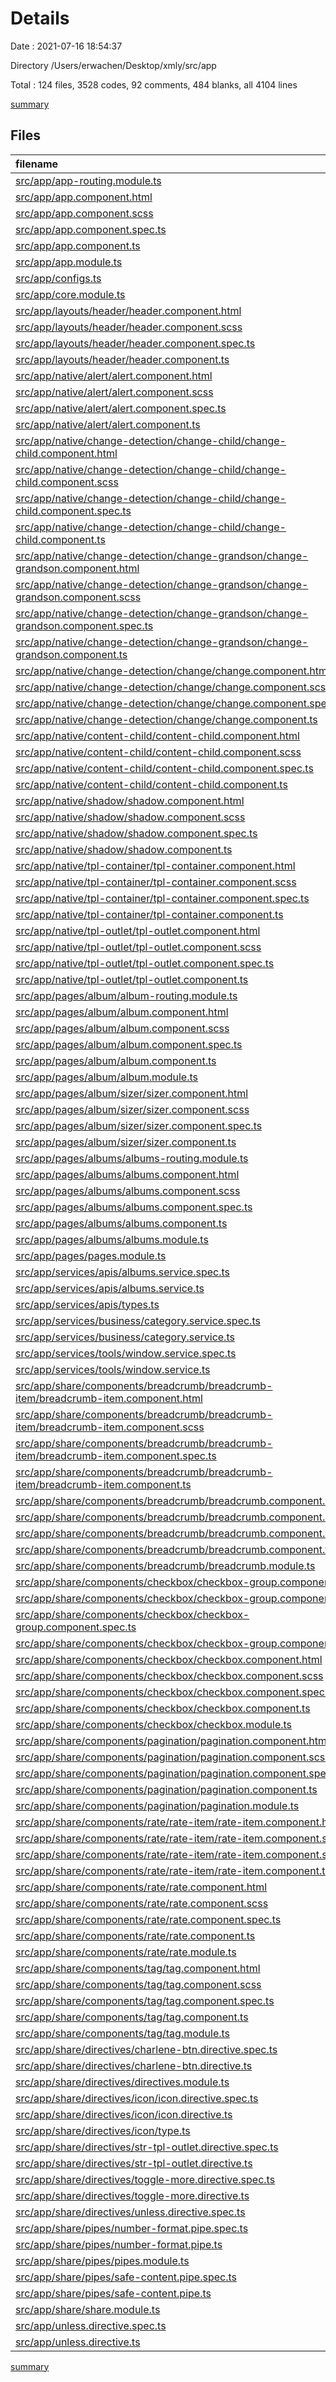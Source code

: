 # Details

Date : 2021-07-16 18:54:37

Directory /Users/erwachen/Desktop/xmly/src/app

Total : 124 files,  3528 codes, 92 comments, 484 blanks, all 4104 lines

[summary](results.md)

## Files
| filename | language | code | comment | blank | total |
| :--- | :--- | ---: | ---: | ---: | ---: |
| [src/app/app-routing.module.ts](/src/app/app-routing.module.ts) | TypeScript | 18 | 0 | 3 | 21 |
| [src/app/app.component.html](/src/app/app.component.html) | HTML | 29 | 0 | 0 | 29 |
| [src/app/app.component.scss](/src/app/app.component.scss) | SCSS | 76 | 0 | 1 | 77 |
| [src/app/app.component.spec.ts](/src/app/app.component.spec.ts) | TypeScript | 31 | 0 | 5 | 36 |
| [src/app/app.component.ts](/src/app/app.component.ts) | TypeScript | 58 | 0 | 8 | 66 |
| [src/app/app.module.ts](/src/app/app.module.ts) | TypeScript | 22 | 0 | 3 | 25 |
| [src/app/configs.ts](/src/app/configs.ts) | TypeScript | 5 | 0 | 0 | 5 |
| [src/app/core.module.ts](/src/app/core.module.ts) | TypeScript | 34 | 0 | 3 | 37 |
| [src/app/layouts/header/header.component.html](/src/app/layouts/header/header.component.html) | HTML | 16 | 1 | 0 | 17 |
| [src/app/layouts/header/header.component.scss](/src/app/layouts/header/header.component.scss) | SCSS | 39 | 0 | 2 | 41 |
| [src/app/layouts/header/header.component.spec.ts](/src/app/layouts/header/header.component.spec.ts) | TypeScript | 20 | 0 | 6 | 26 |
| [src/app/layouts/header/header.component.ts](/src/app/layouts/header/header.component.ts) | TypeScript | 54 | 0 | 5 | 59 |
| [src/app/native/alert/alert.component.html](/src/app/native/alert/alert.component.html) | HTML | 4 | 0 | 0 | 4 |
| [src/app/native/alert/alert.component.scss](/src/app/native/alert/alert.component.scss) | SCSS | 10 | 0 | 0 | 10 |
| [src/app/native/alert/alert.component.spec.ts](/src/app/native/alert/alert.component.spec.ts) | TypeScript | 20 | 0 | 6 | 26 |
| [src/app/native/alert/alert.component.ts](/src/app/native/alert/alert.component.ts) | TypeScript | 12 | 0 | 5 | 17 |
| [src/app/native/change-detection/change-child/change-child.component.html](/src/app/native/change-detection/change-child/change-child.component.html) | HTML | 7 | 0 | 0 | 7 |
| [src/app/native/change-detection/change-child/change-child.component.scss](/src/app/native/change-detection/change-child/change-child.component.scss) | SCSS | 8 | 0 | 0 | 8 |
| [src/app/native/change-detection/change-child/change-child.component.spec.ts](/src/app/native/change-detection/change-child/change-child.component.spec.ts) | TypeScript | 20 | 0 | 6 | 26 |
| [src/app/native/change-detection/change-child/change-child.component.ts](/src/app/native/change-detection/change-child/change-child.component.ts) | TypeScript | 20 | 2 | 4 | 26 |
| [src/app/native/change-detection/change-grandson/change-grandson.component.html](/src/app/native/change-detection/change-grandson/change-grandson.component.html) | HTML | 6 | 0 | 0 | 6 |
| [src/app/native/change-detection/change-grandson/change-grandson.component.scss](/src/app/native/change-detection/change-grandson/change-grandson.component.scss) | SCSS | 8 | 0 | 0 | 8 |
| [src/app/native/change-detection/change-grandson/change-grandson.component.spec.ts](/src/app/native/change-detection/change-grandson/change-grandson.component.spec.ts) | TypeScript | 20 | 0 | 6 | 26 |
| [src/app/native/change-detection/change-grandson/change-grandson.component.ts](/src/app/native/change-detection/change-grandson/change-grandson.component.ts) | TypeScript | 13 | 1 | 4 | 18 |
| [src/app/native/change-detection/change/change.component.html](/src/app/native/change-detection/change/change.component.html) | HTML | 5 | 0 | 0 | 5 |
| [src/app/native/change-detection/change/change.component.scss](/src/app/native/change-detection/change/change.component.scss) | SCSS | 8 | 0 | 0 | 8 |
| [src/app/native/change-detection/change/change.component.spec.ts](/src/app/native/change-detection/change/change.component.spec.ts) | TypeScript | 20 | 0 | 6 | 26 |
| [src/app/native/change-detection/change/change.component.ts](/src/app/native/change-detection/change/change.component.ts) | TypeScript | 12 | 0 | 4 | 16 |
| [src/app/native/content-child/content-child.component.html](/src/app/native/content-child/content-child.component.html) | HTML | 5 | 0 | 0 | 5 |
| [src/app/native/content-child/content-child.component.scss](/src/app/native/content-child/content-child.component.scss) | SCSS | 0 | 0 | 1 | 1 |
| [src/app/native/content-child/content-child.component.spec.ts](/src/app/native/content-child/content-child.component.spec.ts) | TypeScript | 20 | 0 | 6 | 26 |
| [src/app/native/content-child/content-child.component.ts](/src/app/native/content-child/content-child.component.ts) | TypeScript | 11 | 0 | 5 | 16 |
| [src/app/native/shadow/shadow.component.html](/src/app/native/shadow/shadow.component.html) | HTML | 6 | 0 | 0 | 6 |
| [src/app/native/shadow/shadow.component.scss](/src/app/native/shadow/shadow.component.scss) | SCSS | 0 | 0 | 1 | 1 |
| [src/app/native/shadow/shadow.component.spec.ts](/src/app/native/shadow/shadow.component.spec.ts) | TypeScript | 20 | 0 | 6 | 26 |
| [src/app/native/shadow/shadow.component.ts](/src/app/native/shadow/shadow.component.ts) | TypeScript | 11 | 0 | 5 | 16 |
| [src/app/native/tpl-container/tpl-container.component.html](/src/app/native/tpl-container/tpl-container.component.html) | HTML | 10 | 0 | 3 | 13 |
| [src/app/native/tpl-container/tpl-container.component.scss](/src/app/native/tpl-container/tpl-container.component.scss) | SCSS | 0 | 0 | 1 | 1 |
| [src/app/native/tpl-container/tpl-container.component.spec.ts](/src/app/native/tpl-container/tpl-container.component.spec.ts) | TypeScript | 20 | 0 | 6 | 26 |
| [src/app/native/tpl-container/tpl-container.component.ts](/src/app/native/tpl-container/tpl-container.component.ts) | TypeScript | 21 | 3 | 4 | 28 |
| [src/app/native/tpl-outlet/tpl-outlet.component.html](/src/app/native/tpl-outlet/tpl-outlet.component.html) | HTML | 9 | 0 | 0 | 9 |
| [src/app/native/tpl-outlet/tpl-outlet.component.scss](/src/app/native/tpl-outlet/tpl-outlet.component.scss) | SCSS | 0 | 0 | 1 | 1 |
| [src/app/native/tpl-outlet/tpl-outlet.component.spec.ts](/src/app/native/tpl-outlet/tpl-outlet.component.spec.ts) | TypeScript | 20 | 0 | 6 | 26 |
| [src/app/native/tpl-outlet/tpl-outlet.component.ts](/src/app/native/tpl-outlet/tpl-outlet.component.ts) | TypeScript | 13 | 0 | 5 | 18 |
| [src/app/pages/album/album-routing.module.ts](/src/app/pages/album/album-routing.module.ts) | TypeScript | 11 | 0 | 3 | 14 |
| [src/app/pages/album/album.component.html](/src/app/pages/album/album.component.html) | HTML | 167 | 1 | 2 | 170 |
| [src/app/pages/album/album.component.scss](/src/app/pages/album/album.component.scss) | SCSS | 317 | 14 | 4 | 335 |
| [src/app/pages/album/album.component.spec.ts](/src/app/pages/album/album.component.spec.ts) | TypeScript | 20 | 0 | 6 | 26 |
| [src/app/pages/album/album.component.ts](/src/app/pages/album/album.component.ts) | TypeScript | 141 | 7 | 19 | 167 |
| [src/app/pages/album/album.module.ts](/src/app/pages/album/album.module.ts) | TypeScript | 31 | 0 | 4 | 35 |
| [src/app/pages/album/sizer/sizer.component.html](/src/app/pages/album/sizer/sizer.component.html) | HTML | 5 | 0 | 0 | 5 |
| [src/app/pages/album/sizer/sizer.component.scss](/src/app/pages/album/sizer/sizer.component.scss) | SCSS | 0 | 0 | 1 | 1 |
| [src/app/pages/album/sizer/sizer.component.spec.ts](/src/app/pages/album/sizer/sizer.component.spec.ts) | TypeScript | 20 | 0 | 6 | 26 |
| [src/app/pages/album/sizer/sizer.component.ts](/src/app/pages/album/sizer/sizer.component.ts) | TypeScript | 46 | 17 | 17 | 80 |
| [src/app/pages/albums/albums-routing.module.ts](/src/app/pages/albums/albums-routing.module.ts) | TypeScript | 11 | 0 | 3 | 14 |
| [src/app/pages/albums/albums.component.html](/src/app/pages/albums/albums.component.html) | HTML | 75 | 0 | 1 | 76 |
| [src/app/pages/albums/albums.component.scss](/src/app/pages/albums/albums.component.scss) | SCSS | 224 | 2 | 1 | 227 |
| [src/app/pages/albums/albums.component.spec.ts](/src/app/pages/albums/albums.component.spec.ts) | TypeScript | 20 | 0 | 6 | 26 |
| [src/app/pages/albums/albums.component.ts](/src/app/pages/albums/albums.component.ts) | TypeScript | 200 | 4 | 20 | 224 |
| [src/app/pages/albums/albums.module.ts](/src/app/pages/albums/albums.module.ts) | TypeScript | 22 | 0 | 4 | 26 |
| [src/app/pages/pages.module.ts](/src/app/pages/pages.module.ts) | TypeScript | 11 | 0 | 4 | 15 |
| [src/app/services/apis/albums.service.spec.ts](/src/app/services/apis/albums.service.spec.ts) | TypeScript | 12 | 0 | 5 | 17 |
| [src/app/services/apis/albums.service.ts](/src/app/services/apis/albums.service.ts) | TypeScript | 86 | 7 | 15 | 108 |
| [src/app/services/apis/types.ts](/src/app/services/apis/types.ts) | TypeScript | 105 | 4 | 18 | 127 |
| [src/app/services/business/category.service.spec.ts](/src/app/services/business/category.service.spec.ts) | TypeScript | 12 | 0 | 5 | 17 |
| [src/app/services/business/category.service.ts](/src/app/services/business/category.service.ts) | TypeScript | 31 | 0 | 7 | 38 |
| [src/app/services/tools/window.service.spec.ts](/src/app/services/tools/window.service.spec.ts) | TypeScript | 12 | 0 | 5 | 17 |
| [src/app/services/tools/window.service.ts](/src/app/services/tools/window.service.ts) | TypeScript | 32 | 0 | 5 | 37 |
| [src/app/share/components/breadcrumb/breadcrumb-item/breadcrumb-item.component.html](/src/app/share/components/breadcrumb/breadcrumb-item/breadcrumb-item.component.html) | HTML | 8 | 0 | 0 | 8 |
| [src/app/share/components/breadcrumb/breadcrumb-item/breadcrumb-item.component.scss](/src/app/share/components/breadcrumb/breadcrumb-item/breadcrumb-item.component.scss) | SCSS | 9 | 0 | 0 | 9 |
| [src/app/share/components/breadcrumb/breadcrumb-item/breadcrumb-item.component.spec.ts](/src/app/share/components/breadcrumb/breadcrumb-item/breadcrumb-item.component.spec.ts) | TypeScript | 20 | 0 | 6 | 26 |
| [src/app/share/components/breadcrumb/breadcrumb-item/breadcrumb-item.component.ts](/src/app/share/components/breadcrumb/breadcrumb-item/breadcrumb-item.component.ts) | TypeScript | 14 | 0 | 5 | 19 |
| [src/app/share/components/breadcrumb/breadcrumb.component.html](/src/app/share/components/breadcrumb/breadcrumb.component.html) | HTML | 3 | 0 | 0 | 3 |
| [src/app/share/components/breadcrumb/breadcrumb.component.scss](/src/app/share/components/breadcrumb/breadcrumb.component.scss) | SCSS | 15 | 0 | 1 | 16 |
| [src/app/share/components/breadcrumb/breadcrumb.component.spec.ts](/src/app/share/components/breadcrumb/breadcrumb.component.spec.ts) | TypeScript | 20 | 0 | 6 | 26 |
| [src/app/share/components/breadcrumb/breadcrumb.component.ts](/src/app/share/components/breadcrumb/breadcrumb.component.ts) | TypeScript | 14 | 0 | 5 | 19 |
| [src/app/share/components/breadcrumb/breadcrumb.module.ts](/src/app/share/components/breadcrumb/breadcrumb.module.ts) | TypeScript | 18 | 0 | 4 | 22 |
| [src/app/share/components/checkbox/checkbox-group.component.html](/src/app/share/components/checkbox/checkbox-group.component.html) | HTML | 3 | 0 | 0 | 3 |
| [src/app/share/components/checkbox/checkbox-group.component.scss](/src/app/share/components/checkbox/checkbox-group.component.scss) | SCSS | 2 | 1 | 0 | 3 |
| [src/app/share/components/checkbox/checkbox-group.component.spec.ts](/src/app/share/components/checkbox/checkbox-group.component.spec.ts) | TypeScript | 20 | 0 | 6 | 26 |
| [src/app/share/components/checkbox/checkbox-group.component.ts](/src/app/share/components/checkbox/checkbox-group.component.ts) | TypeScript | 65 | 8 | 10 | 83 |
| [src/app/share/components/checkbox/checkbox.component.html](/src/app/share/components/checkbox/checkbox.component.html) | HTML | 6 | 2 | 2 | 10 |
| [src/app/share/components/checkbox/checkbox.component.scss](/src/app/share/components/checkbox/checkbox.component.scss) | SCSS | 75 | 12 | 0 | 87 |
| [src/app/share/components/checkbox/checkbox.component.spec.ts](/src/app/share/components/checkbox/checkbox.component.spec.ts) | TypeScript | 20 | 0 | 6 | 26 |
| [src/app/share/components/checkbox/checkbox.component.ts](/src/app/share/components/checkbox/checkbox.component.ts) | TypeScript | 58 | 0 | 10 | 68 |
| [src/app/share/components/checkbox/checkbox.module.ts](/src/app/share/components/checkbox/checkbox.module.ts) | TypeScript | 18 | 0 | 4 | 22 |
| [src/app/share/components/pagination/pagination.component.html](/src/app/share/components/pagination/pagination.component.html) | HTML | 26 | 0 | 0 | 26 |
| [src/app/share/components/pagination/pagination.component.scss](/src/app/share/components/pagination/pagination.component.scss) | SCSS | 55 | 0 | 0 | 55 |
| [src/app/share/components/pagination/pagination.component.spec.ts](/src/app/share/components/pagination/pagination.component.spec.ts) | TypeScript | 20 | 0 | 6 | 26 |
| [src/app/share/components/pagination/pagination.component.ts](/src/app/share/components/pagination/pagination.component.ts) | TypeScript | 95 | 2 | 10 | 107 |
| [src/app/share/components/pagination/pagination.module.ts](/src/app/share/components/pagination/pagination.module.ts) | TypeScript | 17 | 0 | 4 | 21 |
| [src/app/share/components/rate/rate-item/rate-item.component.html](/src/app/share/components/rate/rate-item/rate-item.component.html) | HTML | 8 | 0 | 0 | 8 |
| [src/app/share/components/rate/rate-item/rate-item.component.scss](/src/app/share/components/rate/rate-item/rate-item.component.scss) | SCSS | 46 | 0 | 0 | 46 |
| [src/app/share/components/rate/rate-item/rate-item.component.spec.ts](/src/app/share/components/rate/rate-item/rate-item.component.spec.ts) | TypeScript | 20 | 0 | 6 | 26 |
| [src/app/share/components/rate/rate-item/rate-item.component.ts](/src/app/share/components/rate/rate-item/rate-item.component.ts) | TypeScript | 20 | 0 | 9 | 29 |
| [src/app/share/components/rate/rate.component.html](/src/app/share/components/rate/rate.component.html) | HTML | 8 | 0 | 0 | 8 |
| [src/app/share/components/rate/rate.component.scss](/src/app/share/components/rate/rate.component.scss) | SCSS | 7 | 0 | 0 | 7 |
| [src/app/share/components/rate/rate.component.spec.ts](/src/app/share/components/rate/rate.component.spec.ts) | TypeScript | 20 | 0 | 6 | 26 |
| [src/app/share/components/rate/rate.component.ts](/src/app/share/components/rate/rate.component.ts) | TypeScript | 26 | 0 | 11 | 37 |
| [src/app/share/components/rate/rate.module.ts](/src/app/share/components/rate/rate.module.ts) | TypeScript | 19 | 0 | 4 | 23 |
| [src/app/share/components/tag/tag.component.html](/src/app/share/components/tag/tag.component.html) | HTML | 2 | 0 | 0 | 2 |
| [src/app/share/components/tag/tag.component.scss](/src/app/share/components/tag/tag.component.scss) | SCSS | 42 | 0 | 0 | 42 |
| [src/app/share/components/tag/tag.component.spec.ts](/src/app/share/components/tag/tag.component.spec.ts) | TypeScript | 20 | 0 | 6 | 26 |
| [src/app/share/components/tag/tag.component.ts](/src/app/share/components/tag/tag.component.ts) | TypeScript | 42 | 0 | 7 | 49 |
| [src/app/share/components/tag/tag.module.ts](/src/app/share/components/tag/tag.module.ts) | TypeScript | 10 | 0 | 4 | 14 |
| [src/app/share/directives/charlene-btn.directive.spec.ts](/src/app/share/directives/charlene-btn.directive.spec.ts) | TypeScript | 7 | 0 | 2 | 9 |
| [src/app/share/directives/charlene-btn.directive.ts](/src/app/share/directives/charlene-btn.directive.ts) | TypeScript | 12 | 0 | 3 | 15 |
| [src/app/share/directives/directives.module.ts](/src/app/share/directives/directives.module.ts) | TypeScript | 20 | 0 | 2 | 22 |
| [src/app/share/directives/icon/icon.directive.spec.ts](/src/app/share/directives/icon/icon.directive.spec.ts) | TypeScript | 7 | 0 | 2 | 9 |
| [src/app/share/directives/icon/icon.directive.ts](/src/app/share/directives/icon/icon.directive.ts) | TypeScript | 20 | 2 | 3 | 25 |
| [src/app/share/directives/icon/type.ts](/src/app/share/directives/icon/type.ts) | TypeScript | 22 | 0 | 0 | 22 |
| [src/app/share/directives/str-tpl-outlet.directive.spec.ts](/src/app/share/directives/str-tpl-outlet.directive.spec.ts) | TypeScript | 7 | 0 | 2 | 9 |
| [src/app/share/directives/str-tpl-outlet.directive.ts](/src/app/share/directives/str-tpl-outlet.directive.ts) | TypeScript | 17 | 0 | 4 | 21 |
| [src/app/share/directives/toggle-more.directive.spec.ts](/src/app/share/directives/toggle-more.directive.spec.ts) | TypeScript | 7 | 0 | 2 | 9 |
| [src/app/share/directives/toggle-more.directive.ts](/src/app/share/directives/toggle-more.directive.ts) | TypeScript | 41 | 2 | 7 | 50 |
| [src/app/share/directives/unless.directive.spec.ts](/src/app/share/directives/unless.directive.spec.ts) | TypeScript | 7 | 0 | 2 | 9 |
| [src/app/share/pipes/number-format.pipe.spec.ts](/src/app/share/pipes/number-format.pipe.spec.ts) | TypeScript | 7 | 0 | 2 | 9 |
| [src/app/share/pipes/number-format.pipe.ts](/src/app/share/pipes/number-format.pipe.ts) | TypeScript | 21 | 0 | 6 | 27 |
| [src/app/share/pipes/pipes.module.ts](/src/app/share/pipes/pipes.module.ts) | TypeScript | 9 | 0 | 4 | 13 |
| [src/app/share/pipes/safe-content.pipe.spec.ts](/src/app/share/pipes/safe-content.pipe.spec.ts) | TypeScript | 7 | 0 | 2 | 9 |
| [src/app/share/pipes/safe-content.pipe.ts](/src/app/share/pipes/safe-content.pipe.ts) | TypeScript | 20 | 0 | 6 | 26 |
| [src/app/share/share.module.ts](/src/app/share/share.module.ts) | TypeScript | 7 | 0 | 4 | 11 |
| [src/app/unless.directive.spec.ts](/src/app/unless.directive.spec.ts) | TypeScript | 7 | 0 | 2 | 9 |
| [src/app/unless.directive.ts](/src/app/unless.directive.ts) | TypeScript | 20 | 0 | 3 | 23 |

[summary](results.md)
